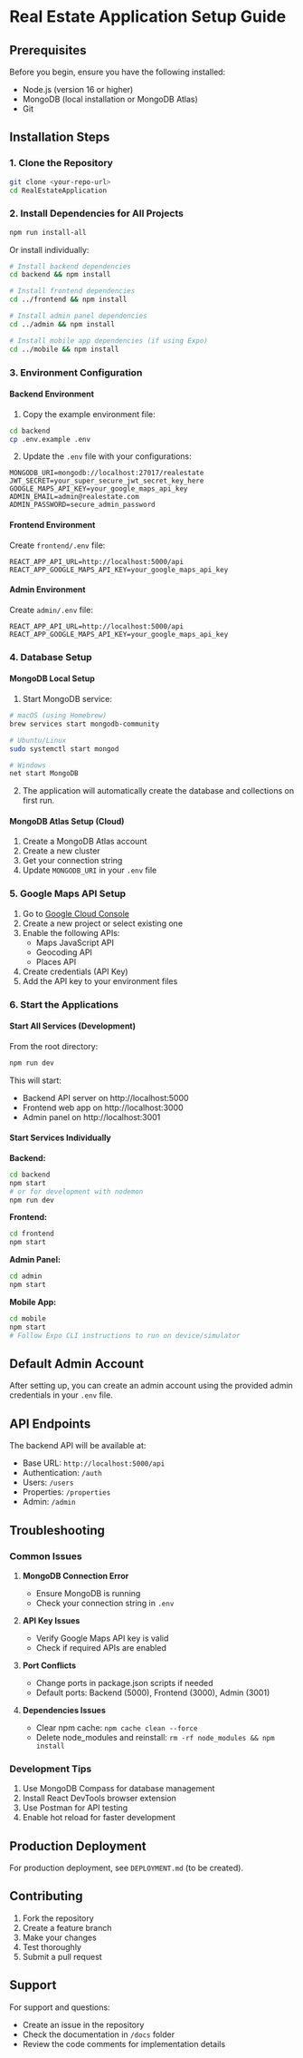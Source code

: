# Real Estate Application Setup Guide

## Prerequisites

Before you begin, ensure you have the following installed:
- Node.js (version 16 or higher)
- MongoDB (local installation or MongoDB Atlas)
- Git

## Installation Steps

### 1. Clone the Repository
```bash
git clone <your-repo-url>
cd RealEstateApplication
```

### 2. Install Dependencies for All Projects
```bash
npm run install-all
```

Or install individually:
```bash
# Install backend dependencies
cd backend && npm install

# Install frontend dependencies
cd ../frontend && npm install

# Install admin panel dependencies
cd ../admin && npm install

# Install mobile app dependencies (if using Expo)
cd ../mobile && npm install
```

### 3. Environment Configuration

#### Backend Environment
1. Copy the example environment file:
```bash
cd backend
cp .env.example .env
```

2. Update the `.env` file with your configurations:
```env
MONGODB_URI=mongodb://localhost:27017/realestate
JWT_SECRET=your_super_secure_jwt_secret_key_here
GOOGLE_MAPS_API_KEY=your_google_maps_api_key
ADMIN_EMAIL=admin@realestate.com
ADMIN_PASSWORD=secure_admin_password
```

#### Frontend Environment
Create `frontend/.env` file:
```env
REACT_APP_API_URL=http://localhost:5000/api
REACT_APP_GOOGLE_MAPS_API_KEY=your_google_maps_api_key
```

#### Admin Environment
Create `admin/.env` file:
```env
REACT_APP_API_URL=http://localhost:5000/api
REACT_APP_GOOGLE_MAPS_API_KEY=your_google_maps_api_key
```

### 4. Database Setup

#### MongoDB Local Setup
1. Start MongoDB service:
```bash
# macOS (using Homebrew)
brew services start mongodb-community

# Ubuntu/Linux
sudo systemctl start mongod

# Windows
net start MongoDB
```

2. The application will automatically create the database and collections on first run.

#### MongoDB Atlas Setup (Cloud)
1. Create a MongoDB Atlas account
2. Create a new cluster
3. Get your connection string
4. Update `MONGODB_URI` in your `.env` file

### 5. Google Maps API Setup
1. Go to [Google Cloud Console](https://console.cloud.google.com/)
2. Create a new project or select existing one
3. Enable the following APIs:
   - Maps JavaScript API
   - Geocoding API
   - Places API
4. Create credentials (API Key)
5. Add the API key to your environment files

### 6. Start the Applications

#### Start All Services (Development)
From the root directory:
```bash
npm run dev
```

This will start:
- Backend API server on http://localhost:5000
- Frontend web app on http://localhost:3000
- Admin panel on http://localhost:3001

#### Start Services Individually

**Backend:**
```bash
cd backend
npm start
# or for development with nodemon
npm run dev
```

**Frontend:**
```bash
cd frontend
npm start
```

**Admin Panel:**
```bash
cd admin
npm start
```

**Mobile App:**
```bash
cd mobile
npm start
# Follow Expo CLI instructions to run on device/simulator
```

## Default Admin Account

After setting up, you can create an admin account using the provided admin credentials in your `.env` file.

## API Endpoints

The backend API will be available at:
- Base URL: `http://localhost:5000/api`
- Authentication: `/auth`
- Users: `/users`
- Properties: `/properties`
- Admin: `/admin`

## Troubleshooting

### Common Issues

1. **MongoDB Connection Error**
   - Ensure MongoDB is running
   - Check your connection string in `.env`

2. **API Key Issues**
   - Verify Google Maps API key is valid
   - Check if required APIs are enabled

3. **Port Conflicts**
   - Change ports in package.json scripts if needed
   - Default ports: Backend (5000), Frontend (3000), Admin (3001)

4. **Dependencies Issues**
   - Clear npm cache: `npm cache clean --force`
   - Delete node_modules and reinstall: `rm -rf node_modules && npm install`

### Development Tips

1. Use MongoDB Compass for database management
2. Install React DevTools browser extension
3. Use Postman for API testing
4. Enable hot reload for faster development

## Production Deployment

For production deployment, see `DEPLOYMENT.md` (to be created).

## Contributing

1. Fork the repository
2. Create a feature branch
3. Make your changes
4. Test thoroughly
5. Submit a pull request

## Support

For support and questions:
- Create an issue in the repository
- Check the documentation in `/docs` folder
- Review the code comments for implementation details
